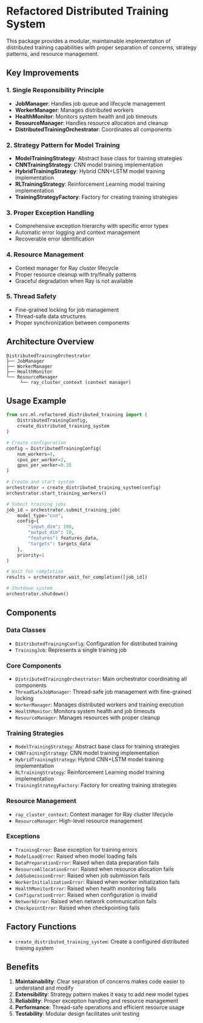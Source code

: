 # Refactored Distributed Training System

This package provides a modular, maintainable implementation of distributed training capabilities with proper separation of concerns, strategy patterns, and resource management.

## Key Improvements

### 1. Single Responsibility Principle
- **JobManager**: Handles job queue and lifecycle management
- **WorkerManager**: Manages distributed workers
- **HealthMonitor**: Monitors system health and job timeouts
- **ResourceManager**: Handles resource allocation and cleanup
- **DistributedTrainingOrchestrator**: Coordinates all components

### 2. Strategy Pattern for Model Training
- **ModelTrainingStrategy**: Abstract base class for training strategies
- **CNNTrainingStrategy**: CNN model training implementation
- **HybridTrainingStrategy**: Hybrid CNN+LSTM model training implementation
- **RLTrainingStrategy**: Reinforcement Learning model training implementation
- **TrainingStrategyFactory**: Factory for creating training strategies

### 3. Proper Exception Handling
- Comprehensive exception hierarchy with specific error types
- Automatic error logging and context management
- Recoverable error identification

### 4. Resource Management
- Context manager for Ray cluster lifecycle
- Proper resource cleanup with try/finally patterns
- Graceful degradation when Ray is not available

### 5. Thread Safety
- Fine-grained locking for job management
- Thread-safe data structures
- Proper synchronization between components

## Architecture Overview

```
DistributedTrainingOrchestrator
├── JobManager
├── WorkerManager
├── HealthMonitor
└── ResourceManager
     └── ray_cluster_context (context manager)
```

## Usage Example

```python
from src.ml.refactored_distributed_training import (
    DistributedTrainingConfig,
    create_distributed_training_system
)

# Create configuration
config = DistributedTrainingConfig(
    num_workers=4,
    cpus_per_worker=2,
    gpus_per_worker=0.25
)

# Create and start system
orchestrator = create_distributed_training_system(config)
orchestrator.start_training_workers()

# Submit training jobs
job_id = orchestrator.submit_training_job(
    model_type="cnn",
    config={
        "input_dim": 100,
        "output_dim": 10,
        "features": features_data,
        "targets": targets_data
    },
    priority=1
)

# Wait for completion
results = orchestrator.wait_for_completion([job_id])

# Shutdown system
orchestrator.shutdown()
```

## Components

### Data Classes
- `DistributedTrainingConfig`: Configuration for distributed training
- `TrainingJob`: Represents a single training job

### Core Components
- `DistributedTrainingOrchestrator`: Main orchestrator coordinating all components
- `ThreadSafeJobManager`: Thread-safe job management with fine-grained locking
- `WorkerManager`: Manages distributed workers and training execution
- `HealthMonitor`: Monitors system health and job timeouts
- `ResourceManager`: Manages resources with proper cleanup

### Training Strategies
- `ModelTrainingStrategy`: Abstract base class for training strategies
- `CNNTrainingStrategy`: CNN model training implementation
- `HybridTrainingStrategy`: Hybrid CNN+LSTM model training implementation
- `RLTrainingStrategy`: Reinforcement Learning model training implementation
- `TrainingStrategyFactory`: Factory for creating training strategies

### Resource Management
- `ray_cluster_context`: Context manager for Ray cluster lifecycle
- `ResourceManager`: High-level resource management

### Exceptions
- `TrainingError`: Base exception for training errors
- `ModelLoadError`: Raised when model loading fails
- `DataPreparationError`: Raised when data preparation fails
- `ResourceAllocationError`: Raised when resource allocation fails
- `JobSubmissionError`: Raised when job submission fails
- `WorkerInitializationError`: Raised when worker initialization fails
- `HealthMonitorError`: Raised when health monitoring fails
- `ConfigurationError`: Raised when configuration is invalid
- `NetworkError`: Raised when network communication fails
- `CheckpointError`: Raised when checkpointing fails

## Factory Functions
- `create_distributed_training_system`: Create a configured distributed training system

## Benefits

1. **Maintainability**: Clear separation of concerns makes code easier to understand and modify
2. **Extensibility**: Strategy pattern makes it easy to add new model types
3. **Reliability**: Proper exception handling and resource management
4. **Performance**: Thread-safe operations and efficient resource usage
5. **Testability**: Modular design facilitates unit testing
